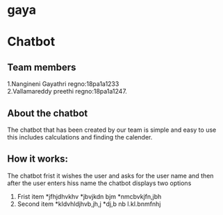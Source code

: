 # gaya
# Chatbot
## Team members
1.Nangineni Gayathri  regno:18pa1a1233<br>
2.Vallamareddy preethi regno:18pa1a1247.
## About the chatbot
The chatbot that has been created by our team is simple and easy to use this includes calculations and finding the calender.
## How it works:
The chatbot frist it wishes the user and asks for the user name and then after the user enters hiss name the chatbot displays two options
1. Frist item
*jfhjdhvkhv
*jbvjkdn bjm
*nmcbvkjfn,jbh
2. Second item
*kldvhldjhvb,jh,j
*dj,b nb l.kl.bnmfnhj

